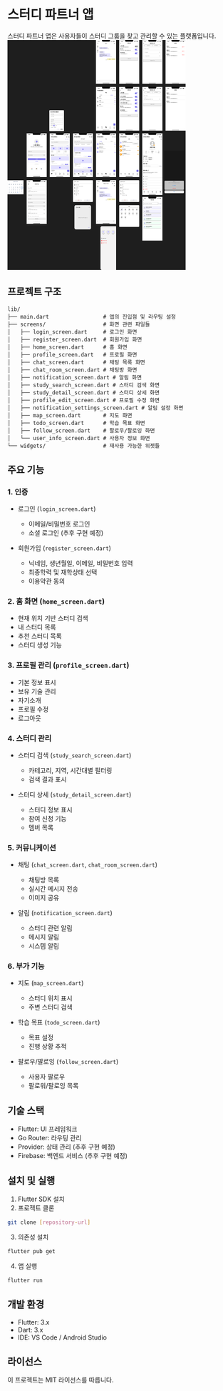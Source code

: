 # 스터디 파트너 앱

스터디 파트너 앱은 사용자들이 스터디 그룹을 찾고 관리할 수 있는 플랫폼입니다.
<img src="Figma.png" width="400" />


## 프로젝트 구조

```
lib/
├── main.dart                 # 앱의 진입점 및 라우팅 설정
├── screens/                  # 화면 관련 파일들
│   ├── login_screen.dart     # 로그인 화면
│   ├── register_screen.dart  # 회원가입 화면
│   ├── home_screen.dart      # 홈 화면
│   ├── profile_screen.dart   # 프로필 화면
│   ├── chat_screen.dart      # 채팅 목록 화면
│   ├── chat_room_screen.dart # 채팅방 화면
│   ├── notification_screen.dart # 알림 화면
│   ├── study_search_screen.dart # 스터디 검색 화면
│   ├── study_detail_screen.dart # 스터디 상세 화면
│   ├── profile_edit_screen.dart # 프로필 수정 화면
│   ├── notification_settings_screen.dart # 알림 설정 화면
│   ├── map_screen.dart       # 지도 화면
│   ├── todo_screen.dart      # 학습 목표 화면
│   ├── follow_screen.dart    # 팔로우/팔로잉 화면
│   └── user_info_screen.dart # 사용자 정보 화면
└── widgets/                  # 재사용 가능한 위젯들
```

## 주요 기능

### 1. 인증
- 로그인 (`login_screen.dart`)
  - 이메일/비밀번호 로그인
  - 소셜 로그인 (추후 구현 예정)

- 회원가입 (`register_screen.dart`)
  - 닉네임, 생년월일, 이메일, 비밀번호 입력
  - 최종학력 및 재학상태 선택
  - 이용약관 동의

### 2. 홈 화면 (`home_screen.dart`)
- 현재 위치 기반 스터디 검색
- 내 스터디 목록
- 추천 스터디 목록
- 스터디 생성 기능

### 3. 프로필 관리 (`profile_screen.dart`)
- 기본 정보 표시
- 보유 기술 관리
- 자기소개
- 프로필 수정
- 로그아웃

### 4. 스터디 관리
- 스터디 검색 (`study_search_screen.dart`)
  - 카테고리, 지역, 시간대별 필터링
  - 검색 결과 표시

- 스터디 상세 (`study_detail_screen.dart`)
  - 스터디 정보 표시
  - 참여 신청 기능
  - 멤버 목록

### 5. 커뮤니케이션
- 채팅 (`chat_screen.dart`, `chat_room_screen.dart`)
  - 채팅방 목록
  - 실시간 메시지 전송
  - 이미지 공유

- 알림 (`notification_screen.dart`)
  - 스터디 관련 알림
  - 메시지 알림
  - 시스템 알림

### 6. 부가 기능
- 지도 (`map_screen.dart`)
  - 스터디 위치 표시
  - 주변 스터디 검색

- 학습 목표 (`todo_screen.dart`)
  - 목표 설정
  - 진행 상황 추적

- 팔로우/팔로잉 (`follow_screen.dart`)
  - 사용자 팔로우
  - 팔로워/팔로잉 목록

## 기술 스택

- Flutter: UI 프레임워크
- Go Router: 라우팅 관리
- Provider: 상태 관리 (추후 구현 예정)
- Firebase: 백엔드 서비스 (추후 구현 예정)

## 설치 및 실행

1. Flutter SDK 설치
2. 프로젝트 클론
```bash
git clone [repository-url]
```

3. 의존성 설치
```bash
flutter pub get
```

4. 앱 실행
```bash
flutter run
```

## 개발 환경

- Flutter: 3.x
- Dart: 3.x
- IDE: VS Code / Android Studio

## 라이선스

이 프로젝트는 MIT 라이선스를 따릅니다.
